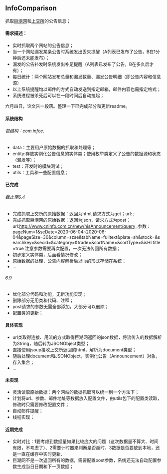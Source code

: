 ## InfoComparison
抓取[巨潮网](http://www.cninfo.com.cn/new/commonUrl/pageOfSearch?url=disclosure/list/search&startDate=2020-06-05&endDate=2020-06-05#sse/1)和[上交所](http://www.sse.com.cn/disclosure/listedinfo/announcement/)的公告信息；

#### 需求描述：
- 实时抓取两个网站的公告信息；
- 当一个网站漏发某条公告时系统发出丢失提醒（A列表已发布了公告，B在1分钟后还未能发布）；
- 漏发的公告补发时系统发出补足提醒（A列表已发布了公告，B在多久后才有）；
- 每日统计：两个网站发布总量和漏发数量、漏发公告明细（即公告内容和信息源）
- 以上系统提醒均以邮件的方式自动发送到指定邮箱，邮件内容也需指定格式；
- 系统进程被杀死后可以在一段时间后自动拉起；

六月四日，论文告一段落。整理一下已完成部分和更新readme。

#### 系统结构
###### 包结构：com.infoc.
- data：主要用户原始数据的抓取和处理等；
- entity:存放实例化公告信息的实体类；使用枚举类定义了公告的数据源和状态（漏发等）；
- test：开发时的模块测试；
- utils：工具和一些配置信息；

#### 已完成

######  截止至6.4
- 完成抓取上交所的原始数据：返回为html,请求方式为get；url: ;
- 完成抓取巨潮网的原始数据：返回为json，请求方式为post：url:http://www.cninfo.com.cn/new/hisAnnouncement/query ;参数：pageNum=1&seDate=2020-06-04~2020-06-04&pageSize=30&column=szse&tabName=fulltext&plate=sh&stock=&searchkey=&secid=&category=&trade=&sortName=&sortType=&isHLtitle=true 注意参数需要再次配置，一次无法传回所有数据；
- 初步定义实体类，后面看情况修改；
- 原始数据的处理，公告内容解析后以lis的形式存储在系统；
- ...

######  6.9
- 优化部分代码和功能，无新功能实现 ;
- 删除部分无用类和代码、注释；
- post请求的参数无需全部添加，大部分可以删除；
- 配置类的更新；


#### 具体实现

- url类取得连接、用流的方式取得巨潮网返回的json数据，将流传入的数据解析为String，随后转为JSONObject类型；
- 直接使用jsoup接收上交所返回的html，解析为document类型；
- 随后处理document和JSONObject，实例化公告（Announcement）对象，存入集合；
- ...

#### 未实现

- 灵活读取原始数据：两个网站的数据抓取可以统一到一个方法下；
- 计划将url、参数、邮件地址等数据放入配置文件，由utils包下的配置类读取，修改时只需要修改配置文件；
- 自动邮件提醒；
- 线程实现；

#### 近期完成
- 实时对比：1要考虑到数据量如果比较庞大的问题（这次数据量不算大、时间有限，不考虑了）、2需要计时器来判断是否超时、3数据是否要放到本地，还是一直在缓存中实时更新、
- 巨潮网不是一次返回所有的数据，需要配置post参数，系统还无法自动配置参数生成当日日期和下一页数据；
